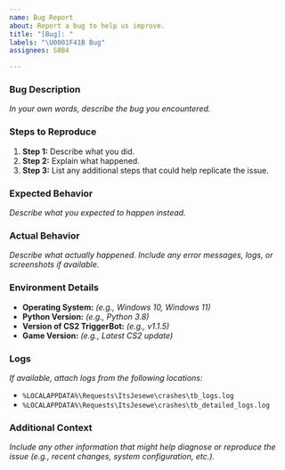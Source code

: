 ```yaml
---
name: Bug Report
about: Report a bug to help us improve.
title: "[Bug]: "
labels: "\U0001F41B Bug"
assignees: S8B4

---
```


### Bug Description
*In your own words, describe the bug you encountered.*

### Steps to Reproduce
1. **Step 1:** Describe what you did.
2. **Step 2:** Explain what happened.
3. **Step 3:** List any additional steps that could help replicate the issue.

### Expected Behavior
*Describe what you expected to happen instead.*

### Actual Behavior
*Describe what actually happened. Include any error messages, logs, or screenshots if available.*

### Environment Details
- **Operating System:** *(e.g., Windows 10, Windows 11)*
- **Python Version:** *(e.g., Python 3.8)*
- **Version of CS2 TriggerBot:** *(e.g., v1.1.5)*
- **Game Version:** *(e.g., Latest CS2 update)*

### Logs
*If available, attach logs from the following locations:*
- `%LOCALAPPDATA%\Requests\ItsJesewe\crashes\tb_logs.log`
- `%LOCALAPPDATA%\Requests\ItsJesewe\crashes\tb_detailed_logs.log`

### Additional Context
*Include any other information that might help diagnose or reproduce the issue (e.g., recent changes, system configuration, etc.).*
